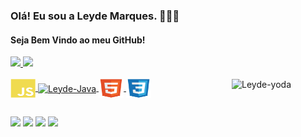 ### Olá! Eu sou a Leyde Marques. 👩🏽🥰
<h4>
  Seja Bem Vindo ao meu GitHub! 
</h4>
 <div>
  <a href="https://github.com/Leydemarques">
  <img height="180em" src="https://github-readme-stats.vercel.app/api?username=leydemarques&show_icons=true&theme=radical&include_all_commits=true&count_private=true"/>
  <img height="180em" src="https://github-readme-stats.vercel.app/api/top-langs/?username=leydemarques&layout=compact&langs_count=7&theme=radical"/>
</div>
  <div style="display: inline_block"><br>
  <img align="center" alt="Leyde-Js" height="30" width="40" src="https://raw.githubusercontent.com/devicons/devicon/master/icons/javascript/javascript-plain.svg">
  <img align="center" alt="Leyde-Java" height="45" width="40" src="https://img.icons8.com/color/144/000000/java-coffee-cup-logo--v2.png">
  <img align="center" alt="Leyde-HTML" height="30" width="40" src="https://raw.githubusercontent.com/devicons/devicon/master/icons/html5/html5-original.svg">
  <img align="center" alt="Leyde-CSS" height="30" width="40" src="https://raw.githubusercontent.com/devicons/devicon/master/icons/css3/css3-original.svg">
  <img align="right" alt="Leyde-yoda" height="150" width="150" src="https://i.picasion.com/pic91/3ad1c65c509454894535d975f6401013.gif">
</div>
  
   ##
 
<div>
  <a href="https://www.instagram.com/leyde_marques/" target="_blank"><img src="https://img.shields.io/badge/-Instagram-%23E4405F?style=for-the-badge&logo=instagram&logoColor=white" target="_blank"></a>
 <a href="https://discord.com/" target="_blank"><img src="https://img.shields.io/badge/Discord-7289DA?style=for-the-badge&logo=discord&logoColor=white" target="_blank"></a> 
  <a href = "mailto:leydemarque@gmail.com"><img src="https://img.shields.io/badge/-Gmail-%23333?style=for-the-badge&logo=gmail&logoColor=white" target="_blank"></a>
  <a href="https://www.linkedin.com/in/leydemarques/" target="_blank"><img src="https://img.shields.io/badge/-LinkedIn-%230077B5?style=for-the-badge&logo=linkedin&logoColor=white" target="_blank"></a> 
</div>
